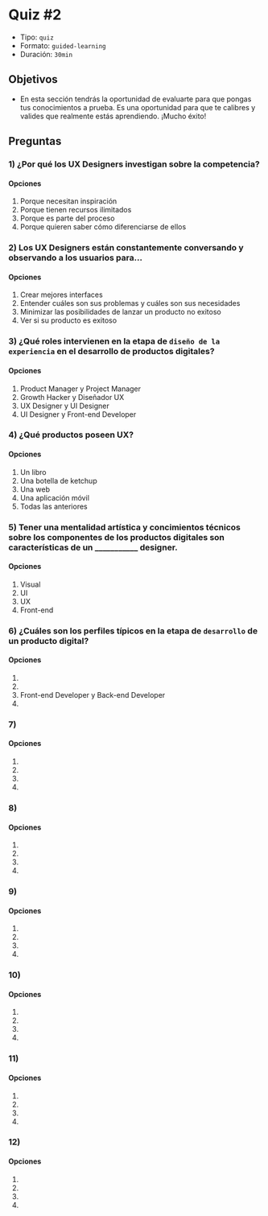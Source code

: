 # Quiz #2

- Tipo: `quiz`
- Formato: `guided-learning`
- Duración: `30min`

## Objetivos

- En esta sección tendrás la oportunidad de evaluarte para que pongas tus conocimientos a prueba. Es una oportunidad para que te calibres y valides que realmente estás aprendiendo. ¡Mucho éxito!

## Preguntas

### 1) ¿Por qué los UX Designers investigan sobre la competencia?
#### Opciones

  1. Porque necesitan inspiración
  2. Porque tienen recursos ilimitados
  3. Porque es parte del proceso
  4. Porque quieren saber cómo diferenciarse de ellos
 

<solution style="display:none;">4</solution>

### 2) Los UX Designers están constantemente conversando y observando a los usuarios para...
#### Opciones

  1. Crear mejores interfaces
  2. Entender cuáles son sus problemas y cuáles son sus necesidades
  3. Minimizar las posibilidades de lanzar un producto no exitoso
  4. Ver si su producto es exitoso
 

<solution style="display:none;">2</solution>


### 3) ¿Qué roles intervienen en la etapa de `diseño de la experiencia` en el desarrollo de productos digitales?
#### Opciones

  1. Product Manager y Project Manager
  2. Growth Hacker y Diseñador UX
  3. UX Designer y UI Designer
  4. UI Designer y Front-end Developer
 

<solution style="display:none;">3</solution>


### 4) ¿Qué productos poseen UX?
#### Opciones

  1. Un libro
  2. Una botella de ketchup
  3. Una web
  4. Una aplicación móvil
  5. Todas las anteriores
 

<solution style="display:none;">5</solution>


### 5) Tener una mentalidad artística y concimientos técnicos sobre los componentes de los productos digitales son características de un  ___________ designer.
#### Opciones

  1. Visual
  2. UI
  3. UX
  4. Front-end
 

<solution style="display:none;">2</solution>


### 6) ¿Cuáles son los perfiles típicos en la etapa de `desarrollo` de un producto digital?
#### Opciones

  1. 
  2. 
  3. Front-end Developer y Back-end Developer
  4. 
 

<solution style="display:none;"></solution>


### 7)
#### Opciones

  1. 
  2. 
  3. 
  4. 
 

<solution style="display:none;"></solution>


### 8)
#### Opciones

  1. 
  2. 
  3. 
  4. 
 

<solution style="display:none;"></solution>


### 9)
#### Opciones

  1. 
  2. 
  3. 
  4. 
 

<solution style="display:none;"></solution>


### 10)
#### Opciones

  1. 
  2. 
  3. 
  4. 
 

<solution style="display:none;"></solution>


### 11)
#### Opciones

  1. 
  2. 
  3. 
  4. 
 

<solution style="display:none;"></solution>


### 12)
#### Opciones

  1. 
  2. 
  3. 
  4. 
 

<solution style="display:none;"></solution>